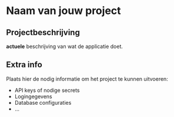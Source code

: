 # Naam van jouw project

## Projectbeschrijving

**actuele** beschrijving van wat de applicatie doet.

## Extra info
Plaats hier de nodig informatie om het
project te kunnen uitvoeren:

- API keys of nodige secrets
- Logingegevens
- Database configuraties
- ...

